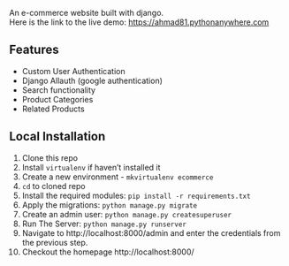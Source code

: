 An e-commerce website built with django.
<br>
Here is the link to the live demo: https://ahmad81.pythonanywhere.com

## Features

* Custom User Authentication
* Django Allauth (google authentication)
* Search functionality
* Product Categories
* Related Products

## Local Installation

1. Clone this repo
2. Install `virtualenv` if haven’t installed it
3. Create a new environment - `mkvirtualenv ecommerce`
4. `cd` to cloned repo
5. Install the required modules:
   `pip install -r requirements.txt`
6. Apply the migrations:
   `python manage.py migrate`
7. Create an admin user:
  `python manage.py createsuperuser`
8. Run The Server:
   `python manage.py runserver`
9. Navigate to http://localhost:8000/admin and enter the credentials from the previous step.
10. Checkout the homepage http://localhost:8000/

